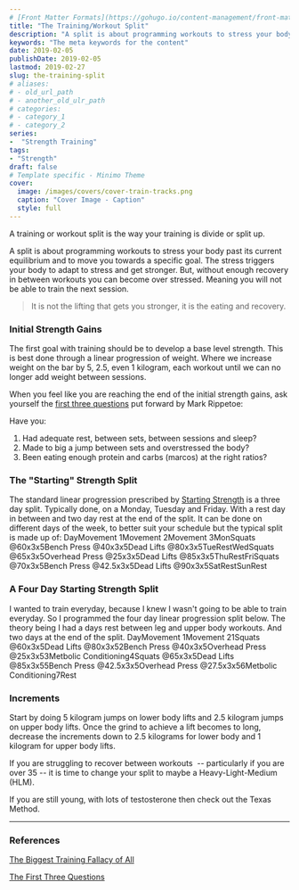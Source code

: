 ```yaml
---
# [Front Matter Formats](https://gohugo.io/content-management/front-matter/)
title: "The Training/Workout Split"
description: "A split is about programming workouts to stress your body past its current equilibrium, to move you towards a specific goal."
keywords: "The meta keywords for the content"
date: 2019-02-05
publishDate: 2019-02-05
lastmod: 2019-02-27
slug: the-training-split
# aliases:
# - old_url_path
# - another_old_ulr_path
# categories:
# - category_1
# - category_2
series:
-  "Strength Training"
tags:
- "Strength"
draft: false
# Template specific - Minimo Theme
cover:
  image: /images/covers/cover-train-tracks.png
  caption: "Cover Image - Caption"
  style: full
---
```


A training or workout split is the way your training is divide or split up. 

A split is about programming workouts to stress your body past its current equilibrium and to move you towards a specific goal. The stress triggers your body to adapt to stress and get stronger. But, without enough recovery in between workouts you can become over stressed. Meaning you will not be able to train the next session.

> It is not the lifting that gets you stronger, it is the eating and recovery.

### Initial Strength Gains

The first goal with training should be to develop a base level strength. This is best done through a linear progression of weight. Where we increase weight on the bar by 5, 2.5, even 1 kilogram, each workout until we can no longer add weight between sessions. 

When you feel like you are reaching the end of the initial strength gains, ask yourself the [first three questions](https://startingstrength.com/article/the_first_three_questions) put forward by Mark Rippetoe:

Have you:

1. Had adequate rest, between sets, between sessions and sleep?
2. Made to big a jump between sets and overstressed the body?
3. Been eating enough protein and carbs (marcos) at the right ratios?

### The "Starting" Strength Split

The standard linear progression prescribed by [Starting Strength](https://www.amazon.com.au/dp/B006XJR5ZA/ref=cm_sw_em_r_mt_dp_U_N5rwCbNRXTYYH) is a three day split. Typically done, on a Monday, Tuesday and Friday. With a rest day in between and two day rest at the end of the split. It can be done on different days of the week, to better suit your schedule but the typical split is made up of:
DayMovement 1Movement 2Movement 3MonSquats @60x3x5Bench Press @40x3x5Dead Lifts @80x3x5TueRestWedSquats @65x3x5Overhead Press @25x3x5Dead Lifts @85x3x5ThuRestFriSquats @70x3x5Bench Press @42.5x3x5Dead Lifts @90x3x5SatRestSunRest
### A Four Day Starting Strength Split

I wanted to train everyday, because I knew I wasn't going to be able to train everyday. So I programmed the four day linear progression split below. The theory being I had a days rest between leg and upper body workouts. And two days at the end of the split.
DayMovement 1Movement 21Squats @60x3x5Dead Lifts @80x3x52Bench Press @40x3x5Overhead Press @25x3x53Metbolic Conditioning4Squats @65x3x5Dead Lifts @85x3x55Bench Press @42.5x3x5Overhead Press @27.5x3x56Metbolic Conditioning7Rest
### Increments

Start by doing 5 kilogram jumps on lower body lifts and 2.5 kilogram jumps on upper body lifts. Once the grind to achieve a lift becomes to long, decrease the increments down to 2.5 kilograms for lower body and 1 kilogram for upper body lifts.

If you are struggling to recover between workouts  -- particularly if you are over 35 -- it is time to change your split to maybe a Heavy-Light-Medium (HLM).

If you are still young, with lots of testosterone then check out the Texas Method.

---

### References

[The Biggest Training Fallacy of All](https://startingstrength.com/article/training_vs_exercise)

[The First Three Questions](https://startingstrength.com/article/the_first_three_questions)
